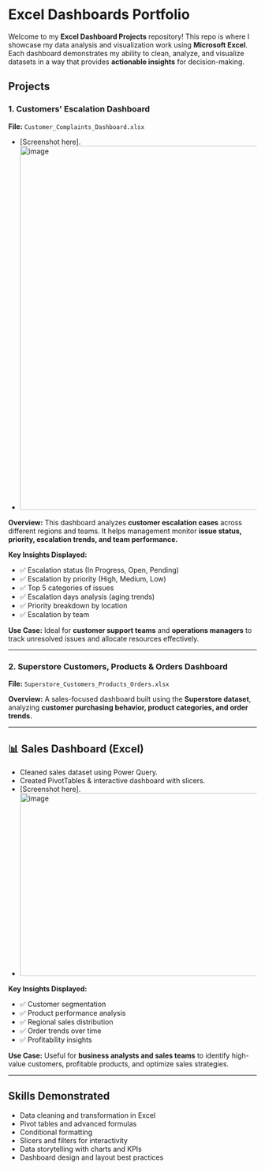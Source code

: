 # Excel Dashboards Portfolio

Welcome to my **Excel Dashboard Projects** repository!
This repo is where I showcase my data analysis and visualization work using **Microsoft Excel**. Each dashboard demonstrates my ability to clean, analyze, and visualize datasets in a way that provides **actionable insights** for decision-making.

## Projects

### 1. Customers' Escalation Dashboard

**File:** `Customer_Complaints_Dashboard.xlsx`
- [Screenshot here].
- <img width="1869" height="736" alt="image" src="https://github.com/user-attachments/assets/563f1f62-1cd3-4571-b71f-5ccfe923a857" />


**Overview:**
This dashboard analyzes **customer escalation cases** across different regions and teams. It helps management monitor **issue status, priority, escalation trends, and team performance.**

**Key Insights Displayed:**

* ✅ Escalation status (In Progress, Open, Pending)
* ✅ Escalation by priority (High, Medium, Low)
* ✅ Top 5 categories of issues
* ✅ Escalation days analysis (aging trends)
* ✅ Priority breakdown by location
* ✅ Escalation by team

**Use Case:**
Ideal for **customer support teams** and **operations managers** to track unresolved issues and allocate resources effectively.

---

### 2. Superstore Customers, Products & Orders Dashboard

**File:** `Superstore_Customers_Products_Orders.xlsx`

**Overview:**
A sales-focused dashboard built using the **Superstore dataset**, analyzing **customer purchasing behavior, product categories, and order trends.**

---

## 📊 Sales Dashboard (Excel)
- Cleaned sales dataset using Power Query.  
- Created PivotTables & interactive dashboard with slicers.  
- [Screenshot here].
- <img width="932" height="370" alt="image" src="https://github.com/user-attachments/assets/d78411ae-81e7-4a14-b7ed-c1e63918dc7a" />


**Key Insights Displayed:**

* ✅ Customer segmentation
* ✅ Product performance analysis
* ✅ Regional sales distribution
* ✅ Order trends over time
* ✅ Profitability insights

**Use Case:**
Useful for **business analysts and sales teams** to identify high-value customers, profitable products, and optimize sales strategies.

---

## Skills Demonstrated

* Data cleaning and transformation in Excel
* Pivot tables and advanced formulas
* Conditional formatting
* Slicers and filters for interactivity
* Data storytelling with charts and KPIs
* Dashboard design and layout best practices
